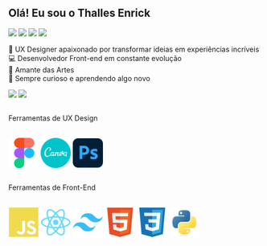 ## Olá! Eu sou o Thalles Enrick

<div> 

  <a href="https://instagram.com/rafaballerini" target="_blank"><img src="https://img.shields.io/badge/-Instagram-%23E4405F?style=for-the-badge&logo=instagram&logoColor=white" target="_blank"></a>
 <a href="https://discord.gg/wagxzStdcR" target="_blank"><img src="https://img.shields.io/badge/Discord-7289DA?style=for-the-badge&logo=discord&logoColor=white" target="_blank"></a> 
  <a href = "mailto:contatorafaballerini@gmail.com"><img src="https://img.shields.io/badge/-Gmail-%23333?style=for-the-badge&logo=gmail&logoColor=white" target="_blank"></a>
  <a href="https://www.linkedin.com/in/rafaella-ballerini-45875016a" target="_blank"><img src="https://img.shields.io/badge/-LinkedIn-%230077B5?style=for-the-badge&logo=linkedin&logoColor=white" target="_blank"></a> 
</div>


🎨 UX Designer apaixonado por transformar ideias em experiências incríveis  
💻 Desenvolvedor Front-end em constante evolução  
🎨 Amante das Artes               
🧠 Sempre curioso e aprendendo algo novo

<div align = "left">
  <img height = "200em"  src="https://github-readme-stats.vercel.app/api?username=thallesenrick&show_icons=true&show_icons=true&theme=dracula&count_private=true" />
  <img height = "200em"  src="https://github-readme-stats.vercel.app/api/top-langs/?username=thallesenrick&show_icons=true&theme=dracula&count_private=true"/>
</div>

##

Ferramentas de UX Design

<div style="display: inline_block"><br>
  <img align="center" alt="Thalles-Figma" height="60" width="60" src="https://raw.githubusercontent.com/devicons/devicon/master/icons/figma/figma-original.svg">
  <img align="center" alt="Thalles-Canva" height="60" width="60" src="https://raw.githubusercontent.com/devicons/devicon/master/icons/canva/canva-original.svg">
   <img align="center" alt="Thalles-Canva" height="60" width="60" src="https://raw.githubusercontent.com/devicons/devicon/master/icons/photoshop/photoshop-original.svg">
</div>

##

Ferramentas de Front-End

<div style="display: inline_block"><br>
  <img align="center" alt="Thalles-JS" height="60" width="60" src="https://raw.githubusercontent.com/devicons/devicon/master/icons/javascript/javascript-plain.svg">
  <img align="center" alt="Thalles-React" height="60" width="60" src="https://raw.githubusercontent.com/devicons/devicon/master/icons/react/react-original.svg">
  <img align="center" alt="Thalles-React" height="60" width="60" src="https://raw.githubusercontent.com/devicons/devicon/master/icons/tailwindcss/tailwindcss-original.svg">
  <img align="center" alt="Thalles-HTML" height="60" width="60" src="https://raw.githubusercontent.com/devicons/devicon/master/icons/html5/html5-original.svg">
  <img align="center" alt="Thalles-CSS" height="60" width="60" src="https://raw.githubusercontent.com/devicons/devicon/master/icons/css3/css3-original.svg">
  <img align="center" alt="Thalles-Python" height="60" width="60" src="https://raw.githubusercontent.com/devicons/devicon/master/icons/python/python-original.svg">
</div>

##




<!--
**thallesenrick/thallesenrick** is a ✨ _special_ ✨ repository because its `README.md` (this file) appears on your GitHub profile.

Here are some ideas to get you started:

- 🔭 I’m currently working on ...
- 🌱 I’m currently learning ...
- 👯 I’m looking to collaborate on ...
- 🤔 I’m looking for help with ...
- 💬 Ask me about ...
- 📫 How to reach me: ...
- 😄 Pronouns: ...
- ⚡ Fun fact: ...
-->
